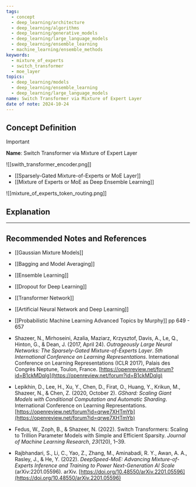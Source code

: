 ```yaml
---
tags:
  - concept
  - deep_learning/architecture
  - deep_learning/algorithms
  - deep_learning/generative_models
  - deep_learning/large_language_models
  - deep_learning/ensemble_learning
  - machine_learning/ensemble_methods
keywords:
  - mixture_of_experts
  - switch_transformer
  - moe_layer
topics:
  - deep_learning/models
  - deep_learning/ensemble_learning
  - deep_learning/large_language_models
name: Switch Transformer via Mixture of Expert Layer
date of note: 2024-10-24
---
```


## Concept Definition

>[!important]
>**Name**: Switch Transformer via Mixture of Expert Layer

![[swith_transformer_encoder.png]]

- [[Sparsely-Gated Mixture-of-Experts or MoE Layer]]
- [[Mixture of Experts or MoE as Deep Ensemble Learning]]

![[mixture_of_experts_token_routing.png]]


## Explanation





-----------
##  Recommended Notes and References


- [[Gaussian Mixture Models]]
- [[Bagging and Model Averaging]]
- [[Ensemble Learning]]
- [[Dropout for Deep Learning]]

- [[Transformer Network]]

- [[Artificial Neural Network and Deep Learning]]

- [[Probabilistic Machine Learning Advanced Topics by Murphy]] pp 649 - 657
- Shazeer, N., Mirhoseini, Azalia, Maziarz, Krzysztof, Davis, A., Le, Q., Hinton, G., & Dean, J. (2017, April 24). *Outrageously Large Neural Networks: The Sparsely-Gated Mixture-of-Experts Layer*. _5th International Conference on Learning Representations_. International Conference on Learning Representations (ICLR 2017), Palais des Congrès Neptune, Toulon, France. [https://openreview.net/forum?id=B1ckMDqlg](https://openreview.net/forum?id=B1ckMDqlg)
- Lepikhin, D., Lee, H., Xu, Y., Chen, D., Firat, O., Huang, Y., Krikun, M., Shazeer, N., & Chen, Z. (2020, October 2). _GShard: Scaling Giant Models with Conditional Computation and Automatic Sharding_. International Conference on Learning Representations. [https://openreview.net/forum?id=qrwe7XHTmYb](https://openreview.net/forum?id=qrwe7XHTmYb)
- Fedus, W., Zoph, B., & Shazeer, N. (2022). Switch Transformers: Scaling to Trillion Parameter Models with Simple and Efficient Sparsity. _Journal of Machine Learning Research_, _23_(120), 1–39.
- Rajbhandari, S., Li, C., Yao, Z., Zhang, M., Aminabadi, R. Y., Awan, A. A., Rasley, J., & He, Y. (2022). _DeepSpeed-MoE: Advancing Mixture-of-Experts Inference and Training to Power Next-Generation AI Scale_ (arXiv:2201.05596). arXiv. [https://doi.org/10.48550/arXiv.2201.05596](https://doi.org/10.48550/arXiv.2201.05596)
